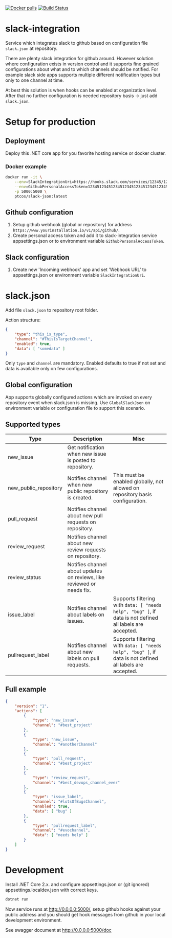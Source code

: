[![Docker pulls](https://img.shields.io/docker/pulls/ptcos/slack-json.svg)](https://hub.docker.com/r/ptcos/slack-json/)
[![Build Status](https://jenkins.protacon.cloud/buildStatus/icon?job=www.github.com/slack-json/master)](https://jenkins.protacon.cloud/job/www.github.com/job/slack-json/job/master/)

# slack-integration
Service which integrates slack to github based on configuration file `slack.json` at repository.

There are plenty slack integration for github around. However solution where configuration exists in version control and it supports fine grained configurations about what and to which channels should be notified. For example slack side apps supports multiple different notification types but only to one channel at time.

At best this solution is when hooks can be enabled at organization level. After that no further configuration is needed repository basis -> just add `slack.json`.

# Setup for production
## Deployment
Deploy this .NET core app for you favorite hosting service or docker cluster.

### Docker example
```bash
docker run -it \
    --env=SlackIntegrationUri=https://hooks.slack.com/services/12345/12345123451234512345 \
    --env=GithubPersonalAccessToken=1234512345123451234512345123451234512345 \
    -p 5000:5000 \
    ptcos/slack-json:latest
```

## Github configuration
1. Setup github webhook (global or repository) for address `https://www.yourinstallation.io/v1/api/github/`.
2. Create personal access token and add it to slack-integration service appsettings.json or to environment variable `GithubPersonalAccessToken`.

## Slack configuration
1. Create new 'Incoming webhook' app and set 'Webhook URL' to appsettings.json or environment variable `SlackIntegrationUri`.

# slack.json
Add file `slack.json` to repository root folder.

Action structure:
```json
{
    "type": "this_is_type",
    "channel": "#ThisIsTargetChannel",
    "enabled": true,
    "data": [ "somedata" ]
}
```

Only `type` and `channel` are mandatory. Enabled defaults to true if not set and data is available only on few configurations.

## Global configuration
App supports globally configured actions which are invoked on every repository event when slack.json is missing. Use `GlobalSlackJson` on environment variable or configuration file to support this scenario.

## Supported types
| Type                        | Description                                                   | Misc                    |
| --------------------------- | --------------------------------------------------------      | ----------------------- |
| new_issue                   | Get notification when new issue is posted to repository.      |                         |
| new_public_repository       | Notifies channel when new public repository is created.       | This must be enabled globally, not allowed on repository basis configuration. |
| pull_request                | Notifies channel about new pull requests on repository.       |                         |
| review_request              | Notifies channel about new review requests on repository.     |                         |
| review_status               | Notifies channel about updates on reviews, like reviewed or needs fix. | |
| issue_label                 | Notifies channel about labels on issues. | Supports filtering with `data: [ "needs help", "bug" ]`, if data is not defined all labels are accepted. |
| pullrequest_label           | Notifies channel about new labels on pull requests. | Supports filtering with `data: [ "needs help", "bug" ]`, if data is not defined all labels are accepted. |

## Full example
```json
{
    "version": "1",
    "actions": [
        {
            "type": "new_issue",
            "channel": "#best_project"
        },
        {
            "type": "new_issue",
            "channel": "#anotherChannel"
        },
        {
            "type": "pull_request",
            "channel": "#best_project"
        },
        {
            "type": "review_request",
            "channel": "#best_devops_channel_ever"
        },
        {
            "type": "issue_label",
            "channel": "#lotsOfBugsChannel",
            "enabled": true,
            "data": [ "bug" ]
        },
        {
            "type": "pullrequest_label",
            "channel": "#evochannel",
            "data": [ "needs help" ]
        }
    ]
}
```

# Development
Install .NET Core 2.x. and configure appsettings.json or (git ignored) appsettings.localdev.json with correct keys.

```bash
dotnet run
```

Now service runs at http://0.0.0.0:5000/, setup github hooks against your public address and you should get hook messages from github in your local development environment.

See swagger document at http://0.0.0.0:5000/doc

